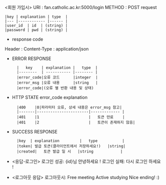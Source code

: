 <회원 가입시>
URI : fan.catholic.ac.kr:5000/login
METHOD : POST
    request
    
    |key | explanation | type  | 
    |--- |------------ |------ |
    |user_id  | id  | (string) |
    |password | pwd | (string) |

- response code

Header : Content-Type : application/json

- ERROR RESPONSE

      
        |   key    | explanation |   type  |
        |--------  | ----------- |-------- |
        |error_code|오류 코드      |integer  |
        |error_msg |오류 내용      |string   |
        |error_code|(오류 별 반환 내용 및 상태)

- HTTP STATE	error_code	explanation

        |400	|0|파라미터 오류, 상세 내용은 error_msg 참고|
        |-------|-----------------------|------------- |
        |401	|1                      |	토큰 만료    |
        |401	|2                      |	토큰이 존재하지 않음|
    
- SUCCESS RESPONSE

        |key  |	explanation         |	type           |
        |token|	발급 토큰(클라이언트에서 저장하세요!)	|string|
        |created|	토큰 발급 일 시	|string            |

- <응답-로그인>
로그인 성공: {id}님 안녕하세요 !
로그인 실패: 다시 로그인 하세요 !
- <로그아웃 응답>
로그아웃시:   Free meeting Active studying Nice ending! :)